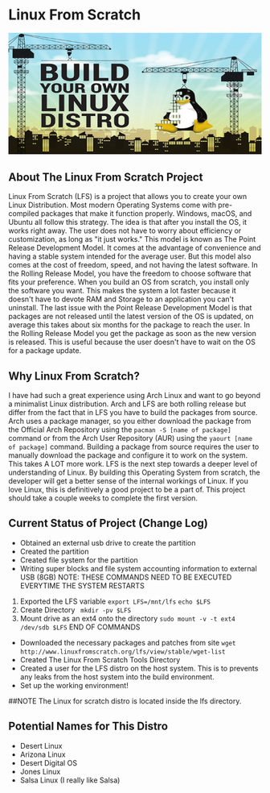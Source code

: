 # Linux From Scratch  

<p align="center">
  <img src="lfs.jpg">
</p>

## About The Linux From Scratch Project
Linux From Scratch (LFS) is a project that allows you to create your own Linux Distribution. Most modern Operating Systems come with pre-compiled packages that make it function properly. Windows, macOS, and Ubuntu all follow this strategy. The idea is that after you install the OS, it works right away. The user does not have to worry about efficiency or customization, as long as "it just works." This model is known as The Point Release Development Model. It comes at the advantage of convenience and having a stable system intended for the average user. But this model also comes at the cost of freedom, speed, and not having the latest software. In the Rolling Release Model, you have the freedom to choose software that fits your preference. When you build an OS from scratch, you install only the software you want. This makes the system a lot faster because it doesn't have to devote RAM and Storage to an application you can't uninstall. The last issue with the Point Release Development Model is that packages are not released until the latest version of the OS is updated, on average this takes about six months for the package to reach the user. In the Rolling Release Model you get the package as soon as the new version is released. This is useful because the user doesn't have to wait on the OS for a package update.            

## Why Linux From Scratch?  
I have had such a great experience using Arch Linux and want to go beyond a minimalist Linux distribution. Arch and LFS are both rolling release but differ from the fact that in LFS you have to build the packages from source. Arch uses a package manager, so you either download the package from the Official Arch Repository using the `pacman -S [name of package]` command or from the Arch User Repository (AUR) using the `yaourt [name of package]` command. Building a package from source requires the user to manually download the package and configure it to work on the system. This takes A LOT more work. LFS is the next step towards a deeper level of understanding of Linux. By building this Operating System from scratch, the developer will get a better sense of the internal workings of Linux. If you love Linux, this is definitively a good project to be a part of. This project should take a couple weeks to complete the first version.

## Current Status of Project (Change Log)
- Obtained an external usb drive to create the partition
- Created the partition
- Created file system for the partition
- Writing super blocks and file system accounting information to external USB (8GB)
NOTE: THESE COMMANDS NEED TO BE EXECUTED EVERYTIME THE SYSTEM RESTARTS
1. Exported the LFS variable
  `export LFS=/mnt/lfs`
  `echo $LFS`
2. Create Directory
  ` mkdir -pv $LFS`
3. Mount drive as an ext4 onto the directory
  `sudo mount -v -t ext4 /dev/sdb $LFS`
END OF COMMANDS
- Downloaded the necessary packages and patches from site
`wget http://www.linuxfromscratch.org/lfs/view/stable/wget-list`
- Created The Linux From Scratch Tools Directory
- Created a user for the LFS distro on the host system.
This is to prevents any leaks from the host system into the build environment.
- Set up the working environment!

##NOTE
The Linux for scratch distro is located inside the lfs directory.

## Potential Names for This Distro
  - Desert Linux
  - Arizona Linux
  - Desert Digital OS
  - Jones Linux
  - Salsa Linux (I really like Salsa)
